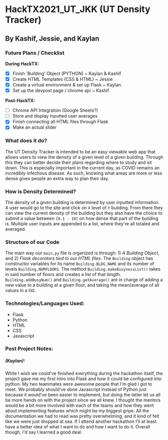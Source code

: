 # HackTX2021_UT_JKK (UT Density Tracker)

## By Kashif, Jessie, and Kaylan

### Future Plans / Checklist

**During HackTX:**

- [x] Finish 'Building' Object (PYTHON) ~ Kaylan & Kashif
- [x] Create HTML Templates (CSS & HTML) ~ Jessie
- [x] Create a virtual environment & set up Flask ~ Kaylan
- [x] Set up the devpost page / chrome api ~ Kashif

**Post-HackTX:**

- [ ] Chrome API Integration (Google Sheets?)
- [ ] Store and display inputted user averages
- [x] Finish connecting all HTML files through Flask
- [x] Make an actual slider 

### What does it do?

The UT Density Tracker is intended to be an easy viewable web app that allows users to view the density of a given level of a given building. Through this they can better decide their plans regarding where to study and sit down. This is especially important in the current day, as COVID remains an incredibly infectious disease. As such, knowing what areas are more or less dense gives people an extra way to plan their day.

### How is Density Determined?

The density of a given building is determined by user inputted information. A user would go to the site and click on `X` level of `Y` building. From there they can view the current density of the building but they also have the choice to submit a value between `[0.1 - 10]` on how dense that part of the building is. Multiple user inputs are appended to a list, where they're all totaled and averaged. 

### Structure of our Code

The main way our `main.py` file is organized is through: 1) *A Building Object*, and 2) *Flask decorators tied to our HTML files*. The `Building` object has constructor variables for its name `Building.BLDG_NAME` and its number of levels `Building.NUMFLOORS`. The method `Building.makeBusynessList()` takes in said number of floors and creates a list of that length. `Building.addBusyNum()` and `Building.getAverage()` are in charge of adding a new value to a building at a given floor, and taking the mean/average of all values in a list.

### Technologies/Languages Used:
- Flask
- Python
- HTML
- CSS
- Javascript

### Post Project Notes:

##### (Kaylan):

While I wish we could've finished everything during the hackathon itself, the project gave me my first intro into Flask and how it could be configured into python. My two teammates were awesome people that I'm glad I got to meet. We probably should've done Javascript instead of Python just because it would've been easier to implement, but doing the latter let us all be more hands on with the project since we all knew. I thought the mentors would be a bit more involved with each of the teams and how they went about implementing features which might be my biggest gripe. All the documentation we had to read was pretty overwhelming, and it kind of felt like we were just dropped at sea. If I attend another hackathon I'll at least have a better idea of what I want to do and how I want to do it. Overall though, I'd say I learned a good deal.

